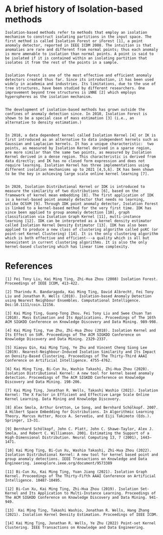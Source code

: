 # A brief history of Isolation-based methods

    Isolation-based methods refer to methods that employ an isolation mechanism to construct isolating partitions in the input space. The first method is called Isolation Forest or iForest [1], a point anomaly detector, reported in IEEE ICDM 2008. The intuition is that anomalies are rare and different from normal points; thus each anomaly is more amenable to isolation than normal points. A point is said to be isolated if it is contained within an isolating partition that isolates it from the rest of the points in a sample. 


    Isolation Forest is one of the most effective and efficient anomaly detectors created thus far. Since its introduction, it has been used widely in academia and industries. Its limitations, due to the use of tree structures, have been studied by different researchers. One improvement beyond tree structures is iNNE [2] which employs hyperspheres as the isolation mechanism.

    
    The development of isolation-based methods has grown outside the confines of anomaly detection since. In 2010, Isolation Forest is shown to be a special case of mass estimation [3] (i.e., an alternative to density estimation.)  


    In 2018, a data dependent kernel called Isolation Kernel [4] or IK is first introduced as an alternative to data independent kernels such as Gaussian and Laplacian kernels. It has a unique characteristic:  two points, as measured by Isolation Kernel derived in a sparse region, are more similar than the same two points, as measured by Isolation Kernel derived in a dense region. This characteristic is derived from data directly; and IK has no closed form expression and does not require learning. Isolation Kernel has three implementations using different isolation mechanisms up to 2021 [4,5,6]. IK has been shown to be the key in achieving large scale online kernel learning [7].


    In 2020, Isolation Distributional Kernel or IDK is introduced to measure the similarity of two distributions [6], based on the framework of kernel mean embedding [8]. The first application of IDK is a kernel-based point anomaly detector that needs no learning, unlike OCSVM [9]. Through IDK point anomaly detector, Isolation Forest is linked to a kernel-based method for the very first time. IDK has since been applied to group anomaly detection [10], graph classification via Isolation Graph Kernel [11], multi-instance learning [12]. IDK can be interpreted as a kernel density estimator called Isolation Kernel Density Estimator [13]. IDK has also been applied to produce a new class of clustering algorithm called psKC (or point-set Kernel Clustering) [14]. It is the only clustering algorithm which is both effective and efficient---a quality which is all but nonexistent in current clustering algorithms. It is also the only kernel-based clustering which has linear time complexity. 


# References
    [1] Fei Tony Liu, Kai Ming Ting, Zhi-Hua Zhou (2008) Isolation Forest. Proceedings of IEEE ICDM, 413-422.

    [2] Tharindu R. Bandaragoda, Kai Ming Ting, David Albrecht, Fei Tony Liu and Jonathan R. Wells (2018). Isolation-based Anomaly Detection using Nearest Neighbour Ensembles. Computational Intelligence. Doi:10.1111/coin.12156.

    [3] Kai Ming Ting, Guang-Tong Zhou. Fei Tony Liu and Swee Chuan Tan (2010). Mass Estimation and Its Applications. Proceedings of The 16th ACM SIGKDD Conference on Knowledge Discovery and Data Mining. 989-998.

    [4] Kai Ming Ting, Yue Zhu, Zhi-Hua Zhou (2018). Isolation Kernel and Its Effect on SVM. Proceedings of The ACM SIGKDD Conference on Knowledge Discovery and Data Mining. 2329-2337.

    [5] Xiaoyu Qin, Kai Ming Ting, Ye Zhu and Vincent Cheng Siong Lee (2019). Nearest-Neighbour-Induced Isolation Similarity and Its Impact on Density-Based Clustering. Proceedings of The Thirty-Third AAAI Conference on Artificial Intelligence. 4755-4762.

    [6] Kai Ming Ting, Bi-Cun Xu, Washio Takashi, Zhi-Hua Zhou (2020). Isolation Distributional Kernel: A new tool for kernel based anomaly detection. Proceedings of The ACM SIGKDD Conference on Knowledge Discovery and Data Mining. 198-206.

    [7] Kai Ming Ting, Jonathan R. Wells, Takashi Washio (2021). Isolation Kernel: The X Factor in Efficient and Effective Large Scale Online Kernel Learning. Data Mining and Knowledge Discovery.

    [8] Alex Smola, Arthur Gretton, Le Song, and Bernhard Schölkopf. 2007. A Hilbert Space Embedding for Distributions. In Algorithmic Learning Theory, Marcus Hutter, Rocco A. Servedio, and Eiji Takimoto (Eds.). Springer, 13–31.

    [9] Bernhard Schölkopf, John C. Platt, John C. Shawe-Taylor, Alex J. Smola, and Robert C. Williamson. 2001. Estimating the Support of a High-Dimensional Distribution. Neural Computing 13, 7 (2001), 1443–1471.

    [10] Kai Ming Ting, Bi-Cun Xu, Washio Takashi, Zhi-Hua Zhou (2022). Isolation Distributional Kernel: A new tool for kernel based point and group anomaly detections. IEEE Transactions on Knowledge and Data Engineering. ieeexplore.ieee.org/document/9573389

    [11] Bi-Cun Xu, Kai Ming Ting, Yuan Jiang (2021). Isolation Graph Kernel. Proceedings of The Thirty-Fifth AAAI Conference on Artificial Intelligence. 10487-10495.

    [12] Bi-Cun Xu, Kai Ming Ting, Zhi-Hua Zhou (2019). Isolation Set-Kernel and Its Application to Multi-Instance Learning. Proceedings of The ACM SIGKDD Conference on Knowledge Discovery and Data Mining. 941-949.
    
    [13]  Kai Ming Ting, Takashi Washio, Jonathan R. Wells, Hang Zhang (2021). Isolation Kernel Density Estimation. Proceedings of IEEE ICDM.

    [14] Kai Ming Ting, Jonathan R. Wells, Ye Zhu (2022) Point-set Kernel Clustering. IEEE Transactions on Knowledge and Data Engineering.
